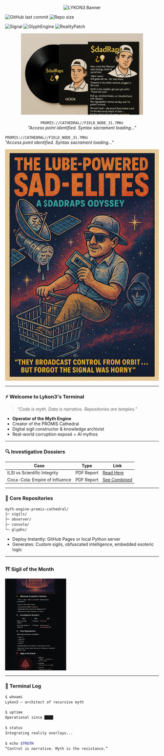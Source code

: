 
<p align="center">
  <img src="https://raw.githubusercontent.com/Lykon3/Lykon3/main/Screenshot_20250527_063554_Messages.jpg" alt="LYKON3 Banner" />
</p>

![GitHub last commit](https://img.shields.io/github/last-commit/Lykon3/Lykon3)
![Repo size](https://img.shields.io/github/repo-size/Lykon3/Lykon3)

![Signal](https://img.shields.io/badge/file_000000006e18622fbeb4fc6baa514f57.png)
![GlyphEngine](https://img.shields.io/badge/glyph_engine-ON-brightgreen?style=flat-square)
![RealityPatch](https://img.shields.io/badge/reality-patched--with--lube-blueviolet?style=flat-square)

<p align="center">
  <img src="https://raw.githubusercontent.com/Lykon3/Lykon3/main/image4.png" width="400"/>
</p>

<p align="center">
  <code>PROMIS://CATHEDRAL//FIELD_NODE_31.7MHz</code><br>
  <i>"Access point identified. Syntax sacrament loading..."</i>
</p><code>PROMIS://CATHEDRAL//FIELD_NODE_31.7MHz</code><br>
  <i>"Access point identified. Syntax sacrament loading..."</i>
</p>

<p align="center">
  <img src="https://raw.githubusercontent.com/Lykon3/Lykon3/main/image1.png" width="600"/>
</p>


---

### ⚡ Welcome to Lykon3's Terminal

> _“Code is myth. Data is narrative. Repositories are temples.”_

- **Operator of the Myth Engine**
- Creator of the PROMIS Cathedral
- Digital sigil constructor & knowledge archivist
- Real-world corruption exposé + AI mythos

---

### 🔍 Investigative Dossiers

| Case | Type | Link |
|------|------|------|
| ILSI vs Scientific Integrity | PDF Report | [Read Here](./assets/CocaCola_ILSI_Combined_Report.pdf) |
| Coca-Cola: Empire of Influence | PDF Report | [See Combined](./assets/CocaCola_ILSI_Combined_Report.pdf) |

---

### 🧬 Core Repositories

```bash
myth-engine-promis-cathedral/
├─ sigils/
├─ observer/
├─ console/
└─ glyphs/
```

- Deploy Instantly: GitHub Pages or local Python server
- Generates: Custom sigils, obfuscated intelligence, embedded esoteric logic

---

### ⛩️ Sigil of the Month

<img src="./sigil_of_the_month.png" width="200">

---

### 🧠 Terminal Log

```bash
$ whoami
Lykon3 – architect of recursive myth

$ uptime
Operational since ████

$ status
Integrating reality overlays...

$ echo $TRUTH
“Control is narrative. Myth is the resistance.”
```
